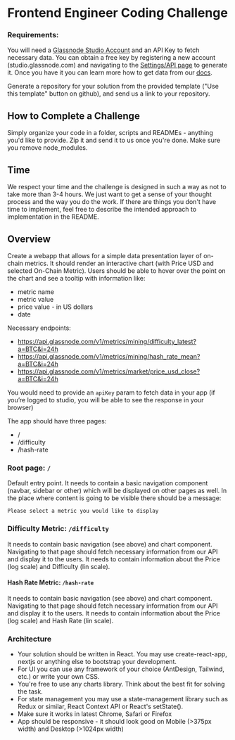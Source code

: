 # Frontend Engineer Coding Challenge

### Requirements:

You will need a [Glassnode Studio Account](https://studio.glassnode.com/) and an API Key to fetch necessary data. You 
can obtain a free key by registering a new account (studio.glassnode.com) and navigating to the 
[Settings/API page](https://studio.glassnode.com/settings/api) to generate it. Once you have it you can learn more how 
to get data from our [docs](https://docs.glassnode.com/general-info/api-key).

Generate a repository for your solution from the provided template ("Use this template" button on github), and send us 
a link to your repository.

## How to Complete a Challenge

Simply organize your code in a folder, scripts and READMEs - anything you'd like to provide. Zip it and send it to us 
once you're done. Make sure you remove node_modules.

## Time

We respect your time and the challenge is designed in such a way as not to take more than 3-4 hours. We just want to 
get a sense of your thought process and the way you do the work. If there are things you don't have time to implement, 
feel free to describe the intended approach to implementation in the README.

## Overview

Create a webapp that allows for a simple data presentation layer of on-chain metrics. It should render an interactive 
chart (with Price USD and selected On-Chain Metric). Users should be able to hover over the point on the chart and see 
a tooltip with information like:
- metric name
- metric value
- price value - in US dollars 
- date

Necessary endpoints:
- https://api.glassnode.com/v1/metrics/mining/difficulty_latest?a=BTC&i=24h
- https://api.glassnode.com/v1/metrics/mining/hash_rate_mean?a=BTC&i=24h
- https://api.glassnode.com/v1/metrics/market/price_usd_close?a=BTC&i=24h

You would need to provide an `apiKey` param to fetch data in your app (if you’re logged to studio, you will be able to 
see the response in your browser)

The app should have three pages:
- /
- /difficulty
- /hash-rate

### Root page: `/`
Default entry point. It needs to contain a basic navigation component (navbar, sidebar or other) which will be displayed 
on other pages as well. In the place where content is going to be visible there should be a message:

```
Please select a metric you would like to display
```

### Difficulty Metric: `/difficulty`

It needs to contain basic navigation (see above) and chart component. Navigating to that page should fetch necessary 
information from our API and display it to the users. It needs to contain information about the Price (log scale) and 
Difficulty (lin scale).

#### Hash Rate Metric: `/hash-rate`

It needs to contain basic navigation (see above) and chart component. Navigating to that page should fetch necessary 
information from our API and display it to the users. It needs to contain information about the Price (log scale) and 
Hash Rate (lin scale).

### Architecture

- Your solution should be written in React. You may use create-react-app, nextjs or anything else to bootstrap your development.
- For UI you can use any framework of your choice (AntDesign, Tailwind, etc.) or write your own CSS.
- You're free to use any charts library. Think about the best fit for solving the task.
- For state management you may use a state-management library such as Redux or similar, React Context API or React's setState().
- Make sure it works in latest Chrome, Safari or Firefox
- App should be responsive - it should look good on Mobile (>375px width) and Desktop (>1024px width)
